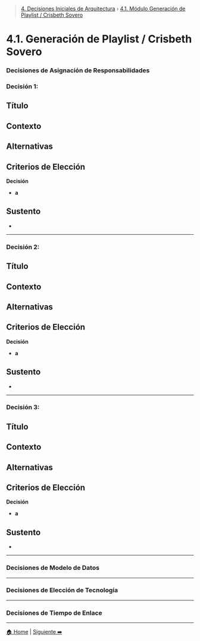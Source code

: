 > [4. Decisiones Iniciales de Arquitectura](../4.md) › [4.1. Módulo Generación de Playlist / Crisbeth Sovero](4.1.md)

# 4.1. Generación de Playlist / Crisbeth Sovero

### Decisiones de Asignación de Responsabilidades

### Decisión 1:

**Título**
- 

**Contexto**
- 

**Alternativas**
- 

**Criterios de Elección**
- 

**Decisión**
- **a**

**Sustento**
- 
- 
---

### Decisión 2:

**Título**
- 

**Contexto**
- 

**Alternativas**
- 

**Criterios de Elección**
- 

**Decisión**
- **a**

**Sustento**
- 
- 

---

### Decisión 3:

**Título**
- 

**Contexto**
- 

**Alternativas**
- 

**Criterios de Elección**
- 

**Decisión**
- **a**

**Sustento**
- 
- 

---

### Decisiones de Modelo de Datos



---

### Decisiones de Elección de Tecnología



---

### Decisiones de Tiempo de Enlace




---

[🏠 Home](../../README.md) | [Siguiente ➡️](../4.2/4.2.md)